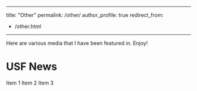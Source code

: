 <!-- WIP -->
---
title: "Other"
permalink: /other/
author_profile: true
redirect_from:
  - /other.html
---

Here are various media that I have been featured in. Enjoy!

# USF News

Item 1
Item 2
Item 3
